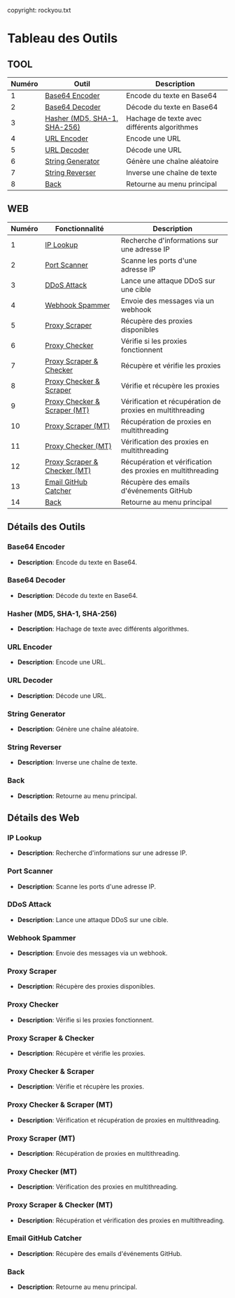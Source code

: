 copyright: rockyou.txt

# Tableau des Outils

## TOOL
| Numéro | Outil                        | Description                                   |
|--------|------------------------------|-----------------------------------------------|
| 1      | [Base64 Encoder](#base64-encoder)               | Encode du texte en Base64                     |
| 2      | [Base64 Decoder](#base64-decoder)               | Décode du texte en Base64                     |
| 3      | [Hasher (MD5, SHA-1, SHA-256)](#hasher) | Hachage de texte avec différents algorithmes  |
| 4      | [URL Encoder](#url-encoder)                  | Encode une URL                                |
| 5      | [URL Decoder](#url-decoder)                  | Décode une URL                                |
| 6      | [String Generator](#string-generator)             | Génère une chaîne aléatoire                   |
| 7      | [String Reverser](#string-reverser)              | Inverse une chaîne de texte                   |
| 8      | [Back](#back)                         | Retourne au menu principal                    |

## WEB
| Numéro | Fonctionnalité               | Description                                   |
|--------|------------------------------|-----------------------------------------------|
| 1      | [IP Lookup](#ip-lookup)                    | Recherche d'informations sur une adresse IP   |
| 2      | [Port Scanner](#port-scanner)                 | Scanne les ports d'une adresse IP             |
| 3      | [DDoS Attack](#ddos-attack)                  | Lance une attaque DDoS sur une cible         |
| 4      | [Webhook Spammer](#webhook-spammer)              | Envoie des messages via un webhook            |
| 5      | [Proxy Scraper](#proxy-scraper)                | Récupère des proxies disponibles              |
| 6      | [Proxy Checker](#proxy-checker)                | Vérifie si les proxies fonctionnent           |
| 7      | [Proxy Scraper & Checker](#proxy-scraper-checker)      | Récupère et vérifie les proxies                |
| 8      | [Proxy Checker & Scraper](#proxy-checker-scraper)      | Vérifie et récupère les proxies                |
| 9      | [Proxy Checker & Scraper (MT)](#proxy-checker-scraper-mt) | Vérification et récupération de proxies en multithreading |
| 10     | [Proxy Scraper (MT)](#proxy-scraper-mt)          | Récupération de proxies en multithreading      |
| 11     | [Proxy Checker (MT)](#proxy-checker-mt)           | Vérification des proxies en multithreading     |
| 12     | [Proxy Scraper & Checker (MT)](#proxy-scraper-checker-mt) | Récupération et vérification des proxies en multithreading |
| 13     | [Email GitHub Catcher](#email-github-catcher)         | Récupère des emails d'événements GitHub       |
| 14     | [Back](#back)                         | Retourne au menu principal                    |

## Détails des Outils

### Base64 Encoder
- **Description**: Encode du texte en Base64.
  
### Base64 Decoder
- **Description**: Décode du texte en Base64.
  
### Hasher (MD5, SHA-1, SHA-256)
- **Description**: Hachage de texte avec différents algorithmes.

### URL Encoder
- **Description**: Encode une URL.

### URL Decoder
- **Description**: Décode une URL.

### String Generator
- **Description**: Génère une chaîne aléatoire.

### String Reverser
- **Description**: Inverse une chaîne de texte.

### Back
- **Description**: Retourne au menu principal.

## Détails des Web

### IP Lookup
- **Description**: Recherche d'informations sur une adresse IP.

### Port Scanner
- **Description**: Scanne les ports d'une adresse IP.

### DDoS Attack
- **Description**: Lance une attaque DDoS sur une cible.

### Webhook Spammer
- **Description**: Envoie des messages via un webhook.

### Proxy Scraper
- **Description**: Récupère des proxies disponibles.

### Proxy Checker
- **Description**: Vérifie si les proxies fonctionnent.

### Proxy Scraper & Checker
- **Description**: Récupère et vérifie les proxies.

### Proxy Checker & Scraper
- **Description**: Vérifie et récupère les proxies.

### Proxy Checker & Scraper (MT)
- **Description**: Vérification et récupération de proxies en multithreading.

### Proxy Scraper (MT)
- **Description**: Récupération de proxies en multithreading.

### Proxy Checker (MT)
- **Description**: Vérification des proxies en multithreading.

### Proxy Scraper & Checker (MT)
- **Description**: Récupération et vérification des proxies en multithreading.

### Email GitHub Catcher
- **Description**: Récupère des emails d'événements GitHub.

### Back
- **Description**: Retourne au menu principal.
